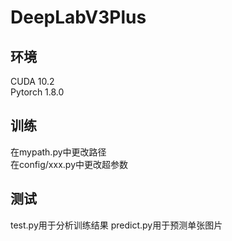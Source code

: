 # DeepLabV3Plus
## 环境
CUDA 10.2  
Pytorch 1.8.0  

## 训练
在mypath.py中更改路径  
在config/xxx.py中更改超参数  

## 测试
test.py用于分析训练结果
predict.py用于预测单张图片

